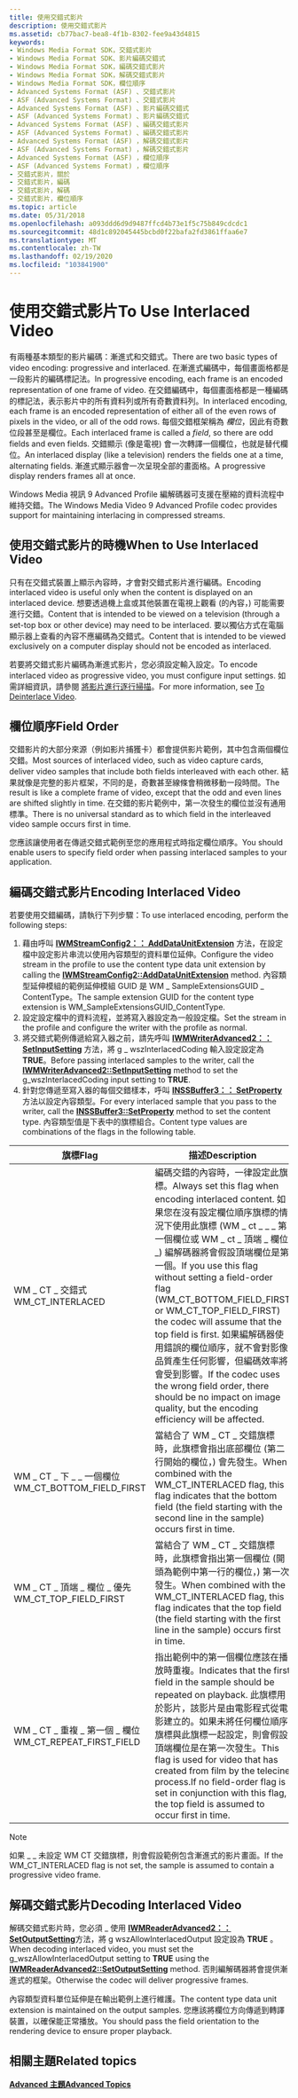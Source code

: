 ```yaml
---
title: 使用交錯式影片
description: 使用交錯式影片
ms.assetid: cb77bac7-bea8-4f1b-8302-fee9a43d4815
keywords:
- Windows Media Format SDK，交錯式影片
- Windows Media Format SDK、影片編碼交錯式
- Windows Media Format SDK，編碼交錯式影片
- Windows Media Format SDK，解碼交錯式影片
- Windows Media Format SDK，欄位順序
- Advanced Systems Format (ASF) 、交錯式影片
- ASF (Advanced Systems Format) 、交錯式影片
- Advanced Systems Format (ASF) 、影片編碼交錯式
- ASF (Advanced Systems Format) 、影片編碼交錯式
- Advanced Systems Format (ASF) 、編碼交錯式影片
- ASF (Advanced Systems Format) 、編碼交錯式影片
- Advanced Systems Format (ASF) ，解碼交錯式影片
- ASF (Advanced Systems Format) ，解碼交錯式影片
- Advanced Systems Format (ASF) ，欄位順序
- ASF (Advanced Systems Format) ，欄位順序
- 交錯式影片，關於
- 交錯式影片，編碼
- 交錯式影片，解碼
- 交錯式影片，欄位順序
ms.topic: article
ms.date: 05/31/2018
ms.openlocfilehash: a093ddd6d9d9487ffcd4b73e1f5c75b849cdcdc1
ms.sourcegitcommit: 48d1c892045445bcbd0f22bafa2fd3861ffaa6e7
ms.translationtype: MT
ms.contentlocale: zh-TW
ms.lasthandoff: 02/19/2020
ms.locfileid: "103841900"
---
```

# <a name="to-use-interlaced-video"></a><span data-ttu-id="b7e9d-122">使用交錯式影片</span><span class="sxs-lookup"><span data-stu-id="b7e9d-122">To Use Interlaced Video</span></span>

<span data-ttu-id="b7e9d-123">有兩種基本類型的影片編碼：漸進式和交錯式。</span><span class="sxs-lookup"><span data-stu-id="b7e9d-123">There are two basic types of video encoding: progressive and interlaced.</span></span> <span data-ttu-id="b7e9d-124">在漸進式編碼中，每個畫面格都是一段影片的編碼標記法。</span><span class="sxs-lookup"><span data-stu-id="b7e9d-124">In progressive encoding, each frame is an encoded representation of one frame of video.</span></span> <span data-ttu-id="b7e9d-125">在交錯編碼中，每個畫面格都是一種編碼的標記法，表示影片中的所有資料列或所有奇數資料列。</span><span class="sxs-lookup"><span data-stu-id="b7e9d-125">In interlaced encoding, each frame is an encoded representation of either all of the even rows of pixels in the video, or all of the odd rows.</span></span> <span data-ttu-id="b7e9d-126">每個交錯框架稱為 *欄位*，因此有奇數位段甚至是欄位。</span><span class="sxs-lookup"><span data-stu-id="b7e9d-126">Each interlaced frame is called a *field*, so there are odd fields and even fields.</span></span> <span data-ttu-id="b7e9d-127">交錯顯示 (像是電視) 會一次轉譯一個欄位，也就是替代欄位。</span><span class="sxs-lookup"><span data-stu-id="b7e9d-127">An interlaced display (like a television) renders the fields one at a time, alternating fields.</span></span> <span data-ttu-id="b7e9d-128">漸進式顯示器會一次呈現全部的畫面格。</span><span class="sxs-lookup"><span data-stu-id="b7e9d-128">A progressive display renders frames all at once.</span></span>

<span data-ttu-id="b7e9d-129">Windows Media 視訊 9 Advanced Profile 編解碼器可支援在壓縮的資料流程中維持交錯。</span><span class="sxs-lookup"><span data-stu-id="b7e9d-129">The Windows Media Video 9 Advanced Profile codec provides support for maintaining interlacing in compressed streams.</span></span>

## <a name="when-to-use-interlaced-video"></a><span data-ttu-id="b7e9d-130">使用交錯式影片的時機</span><span class="sxs-lookup"><span data-stu-id="b7e9d-130">When to Use Interlaced Video</span></span>

<span data-ttu-id="b7e9d-131">只有在交錯式裝置上顯示內容時，才會對交錯式影片進行編碼。</span><span class="sxs-lookup"><span data-stu-id="b7e9d-131">Encoding interlaced video is useful only when the content is displayed on an interlaced device.</span></span> <span data-ttu-id="b7e9d-132">想要透過機上盒或其他裝置在電視上觀看 (的內容，) 可能需要進行交錯。</span><span class="sxs-lookup"><span data-stu-id="b7e9d-132">Content that is intended to be viewed on a television (through a set-top box or other device) may need to be interlaced.</span></span> <span data-ttu-id="b7e9d-133">要以獨佔方式在電腦顯示器上查看的內容不應編碼為交錯式。</span><span class="sxs-lookup"><span data-stu-id="b7e9d-133">Content that is intended to be viewed exclusively on a computer display should not be encoded as interlaced.</span></span>

<span data-ttu-id="b7e9d-134">若要將交錯式影片編碼為漸進式影片，您必須設定輸入設定。</span><span class="sxs-lookup"><span data-stu-id="b7e9d-134">To encode interlaced video as progressive video, you must configure input settings.</span></span> <span data-ttu-id="b7e9d-135">如需詳細資訊，請參閱 [將影片進行逐行掃描](to-deinterlace-video.md)。</span><span class="sxs-lookup"><span data-stu-id="b7e9d-135">For more information, see [To Deinterlace Video](to-deinterlace-video.md).</span></span>

## <a name="field-order"></a><span data-ttu-id="b7e9d-136">欄位順序</span><span class="sxs-lookup"><span data-stu-id="b7e9d-136">Field Order</span></span>

<span data-ttu-id="b7e9d-137">交錯影片的大部分來源（例如影片捕獲卡）都會提供影片範例，其中包含兩個欄位交錯。</span><span class="sxs-lookup"><span data-stu-id="b7e9d-137">Most sources of interlaced video, such as video capture cards, deliver video samples that include both fields interleaved with each other.</span></span> <span data-ttu-id="b7e9d-138">結果就像是完整的影片框架，不同的是，奇數甚至線條會稍微移動一段時間。</span><span class="sxs-lookup"><span data-stu-id="b7e9d-138">The result is like a complete frame of video, except that the odd and even lines are shifted slightly in time.</span></span> <span data-ttu-id="b7e9d-139">在交錯的影片範例中，第一次發生的欄位並沒有通用標準。</span><span class="sxs-lookup"><span data-stu-id="b7e9d-139">There is no universal standard as to which field in the interleaved video sample occurs first in time.</span></span>

<span data-ttu-id="b7e9d-140">您應該讓使用者在傳遞交錯式範例至您的應用程式時指定欄位順序。</span><span class="sxs-lookup"><span data-stu-id="b7e9d-140">You should enable users to specify field order when passing interlaced samples to your application.</span></span>

## <a name="encoding-interlaced-video"></a><span data-ttu-id="b7e9d-141">編碼交錯式影片</span><span class="sxs-lookup"><span data-stu-id="b7e9d-141">Encoding Interlaced Video</span></span>

<span data-ttu-id="b7e9d-142">若要使用交錯編碼，請執行下列步驟：</span><span class="sxs-lookup"><span data-stu-id="b7e9d-142">To use interlaced encoding, perform the following steps:</span></span>

1.  <span data-ttu-id="b7e9d-143">藉由呼叫 [**IWMStreamConfig2：： AddDataUnitExtension**](/previous-versions/windows/desktop/api/Wmsdkidl/nf-wmsdkidl-iwmstreamconfig2-adddataunitextension) 方法，在設定檔中設定影片串流以使用內容類型的資料單位延伸。</span><span class="sxs-lookup"><span data-stu-id="b7e9d-143">Configure the video stream in the profile to use the content type data unit extension by calling the [**IWMStreamConfig2::AddDataUnitExtension**](/previous-versions/windows/desktop/api/Wmsdkidl/nf-wmsdkidl-iwmstreamconfig2-adddataunitextension) method.</span></span> <span data-ttu-id="b7e9d-144">內容類型延伸模組的範例延伸模組 GUID 是 WM \_ SampleExtensionsGUID \_ ContentType。</span><span class="sxs-lookup"><span data-stu-id="b7e9d-144">The sample extension GUID for the content type extension is WM\_SampleExtensionsGUID\_ContentType.</span></span>
2.  <span data-ttu-id="b7e9d-145">設定設定檔中的資料流程，並將寫入器設定為一般設定檔。</span><span class="sxs-lookup"><span data-stu-id="b7e9d-145">Set the stream in the profile and configure the writer with the profile as normal.</span></span>
3.  <span data-ttu-id="b7e9d-146">將交錯式範例傳遞給寫入器之前，請先呼叫 [**IWMWriterAdvanced2：： SetInputSetting**](/previous-versions/windows/desktop/api/Wmsdkidl/nf-wmsdkidl-iwmwriteradvanced2-setinputsetting) 方法，將 g \_ wszInterlacedCoding 輸入設定設定為 **TRUE**。</span><span class="sxs-lookup"><span data-stu-id="b7e9d-146">Before passing interlaced samples to the writer, call the [**IWMWriterAdvanced2::SetInputSetting**](/previous-versions/windows/desktop/api/Wmsdkidl/nf-wmsdkidl-iwmwriteradvanced2-setinputsetting) method to set the g\_wszInterlacedCoding input setting to **TRUE**.</span></span>
4.  <span data-ttu-id="b7e9d-147">針對您傳遞至寫入器的每個交錯樣本，呼叫 [**INSSBuffer3：： SetProperty**](/previous-versions/windows/desktop/api/Wmsbuffer/nf-wmsbuffer-inssbuffer3-setproperty) 方法以設定內容類型。</span><span class="sxs-lookup"><span data-stu-id="b7e9d-147">For every interlaced sample that you pass to the writer, call the [**INSSBuffer3::SetProperty**](/previous-versions/windows/desktop/api/Wmsbuffer/nf-wmsbuffer-inssbuffer3-setproperty) method to set the content type.</span></span> <span data-ttu-id="b7e9d-148">內容類型值是下表中的旗標組合。</span><span class="sxs-lookup"><span data-stu-id="b7e9d-148">Content type values are combinations of the flags in the following table.</span></span>



| <span data-ttu-id="b7e9d-149">旗標</span><span class="sxs-lookup"><span data-stu-id="b7e9d-149">Flag</span></span>                         | <span data-ttu-id="b7e9d-150">描述</span><span class="sxs-lookup"><span data-stu-id="b7e9d-150">Description</span></span>                                                                                                                                                                                                                                                                                                                                                      |
|------------------------------|------------------------------------------------------------------------------------------------------------------------------------------------------------------------------------------------------------------------------------------------------------------------------------------------------------------------------------------------------------------|
| <span data-ttu-id="b7e9d-151">WM \_ CT \_ 交錯式</span><span class="sxs-lookup"><span data-stu-id="b7e9d-151">WM\_CT\_INTERLACED</span></span>           | <span data-ttu-id="b7e9d-152">編碼交錯的內容時，一律設定此旗標。</span><span class="sxs-lookup"><span data-stu-id="b7e9d-152">Always set this flag when encoding interlaced content.</span></span> <span data-ttu-id="b7e9d-153">如果您在沒有設定欄位順序旗標的情況下使用此旗標 (WM \_ ct \_ \_ \_ 第一個欄位或 WM \_ ct \_ 頂端 \_ 欄位 \_) 編解碼器將會假設頂端欄位是第一個。</span><span class="sxs-lookup"><span data-stu-id="b7e9d-153">If you use this flag without setting a field-order flag (WM\_CT\_BOTTOM\_FIELD\_FIRST or WM\_CT\_TOP\_FIELD\_FIRST) the codec will assume that the top field is first.</span></span> <span data-ttu-id="b7e9d-154">如果編解碼器使用錯誤的欄位順序，就不會對影像品質產生任何影響，但編碼效率將會受到影響。</span><span class="sxs-lookup"><span data-stu-id="b7e9d-154">If the codec uses the wrong field order, there should be no impact on image quality, but the encoding efficiency will be affected.</span></span> |
| <span data-ttu-id="b7e9d-155">WM \_ CT \_ 下 \_ \_ 一個欄位</span><span class="sxs-lookup"><span data-stu-id="b7e9d-155">WM\_CT\_BOTTOM\_FIELD\_FIRST</span></span> | <span data-ttu-id="b7e9d-156">當結合了 WM \_ CT \_ 交錯旗標時，此旗標會指出底部欄位 (第二行開始的欄位，) 會先發生。</span><span class="sxs-lookup"><span data-stu-id="b7e9d-156">When combined with the WM\_CT\_INTERLACED flag, this flag indicates that the bottom field (the field starting with the second line in the sample) occurs first in time.</span></span>                                                                                                                                                                                          |
| <span data-ttu-id="b7e9d-157">WM \_ CT \_ 頂端 \_ 欄位 \_ 優先</span><span class="sxs-lookup"><span data-stu-id="b7e9d-157">WM\_CT\_TOP\_FIELD\_FIRST</span></span>    | <span data-ttu-id="b7e9d-158">當結合了 WM \_ CT \_ 交錯旗標時，此旗標會指出第一個欄位 (開頭為範例中第一行的欄位，) 第一次發生。</span><span class="sxs-lookup"><span data-stu-id="b7e9d-158">When combined with the WM\_CT\_INTERLACED flag, this flag indicates that the top field (the field starting with the first line in the sample) occurs first in time.</span></span>                                                                                                                                                                                              |
| <span data-ttu-id="b7e9d-159">WM \_ CT \_ 重複 \_ 第一個 \_ 欄位</span><span class="sxs-lookup"><span data-stu-id="b7e9d-159">WM\_CT\_REPEAT\_FIRST\_FIELD</span></span> | <span data-ttu-id="b7e9d-160">指出範例中的第一個欄位應該在播放時重複。</span><span class="sxs-lookup"><span data-stu-id="b7e9d-160">Indicates that the first field in the sample should be repeated on playback.</span></span> <span data-ttu-id="b7e9d-161">此旗標用於影片，該影片是由電影程式從電影建立的。如果未將任何欄位順序旗標與此旗標一起設定，則會假設頂端欄位是在第一次發生。</span><span class="sxs-lookup"><span data-stu-id="b7e9d-161">This flag is used for video that has created from film by the telecine process.If no field-order flag is set in conjunction with this flag, the top field is assumed to occur first in time.</span></span><br/>                                                                             |



 

> [!Note]  
> <span data-ttu-id="b7e9d-162">如果 \_ \_ 未設定 WM CT 交錯旗標，則會假設範例包含漸進式的影片畫面。</span><span class="sxs-lookup"><span data-stu-id="b7e9d-162">If the WM\_CT\_INTERLACED flag is not set, the sample is assumed to contain a progressive video frame.</span></span>

 

## <a name="decoding-interlaced-video"></a><span data-ttu-id="b7e9d-163">解碼交錯式影片</span><span class="sxs-lookup"><span data-stu-id="b7e9d-163">Decoding Interlaced Video</span></span>

<span data-ttu-id="b7e9d-164">解碼交錯式影片時，您必須 \_ 使用 [**IWMReaderAdvanced2：： SetOutputSetting**](/previous-versions/windows/desktop/api/Wmsdkidl/nf-wmsdkidl-iwmreaderadvanced2-setoutputsetting)方法，將 g wszAllowInterlacedOutput 設定設為 **TRUE** 。</span><span class="sxs-lookup"><span data-stu-id="b7e9d-164">When decoding interlaced video, you must set the g\_wszAllowInterlacedOutput setting to **TRUE** using the [**IWMReaderAdvanced2::SetOutputSetting**](/previous-versions/windows/desktop/api/Wmsdkidl/nf-wmsdkidl-iwmreaderadvanced2-setoutputsetting) method.</span></span> <span data-ttu-id="b7e9d-165">否則編解碼器將會提供漸進式的框架。</span><span class="sxs-lookup"><span data-stu-id="b7e9d-165">Otherwise the codec will deliver progressive frames.</span></span>

<span data-ttu-id="b7e9d-166">內容類型資料單位延伸是在輸出範例上進行維護。</span><span class="sxs-lookup"><span data-stu-id="b7e9d-166">The content type data unit extension is maintained on the output samples.</span></span> <span data-ttu-id="b7e9d-167">您應該將欄位方向傳遞到轉譯裝置，以確保能正常播放。</span><span class="sxs-lookup"><span data-stu-id="b7e9d-167">You should pass the field orientation to the rendering device to ensure proper playback.</span></span>

## <a name="related-topics"></a><span data-ttu-id="b7e9d-168">相關主題</span><span class="sxs-lookup"><span data-stu-id="b7e9d-168">Related topics</span></span>

<dl> <dt>

[<span data-ttu-id="b7e9d-169">**Advanced 主題**</span><span class="sxs-lookup"><span data-stu-id="b7e9d-169">**Advanced Topics**</span></span>](advanced-topics.md)
</dt> </dl>

 

 





